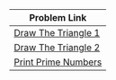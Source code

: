 | Problem Link |
| ------------------|
|[Draw The Triangle 1](https://www.hackerrank.com/challenges/draw-the-triangle-1/problem?isFullScreen=true)|
|[Draw The Triangle 2](https://www.hackerrank.com/challenges/draw-the-triangle-2/problem?isFullScreen=true)|
|[Print Prime Numbers](https://www.hackerrank.com/challenges/print-prime-numbers/problem?isFullScreen=true)|



